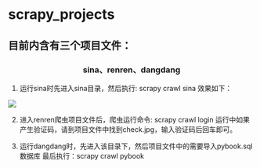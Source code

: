 # scrapy_projects

<h2>目前内含有三个项目文件：</h2>

<h3><center>sina、renren、dangdang</center></h3>

1. 运行sina时先进入sina目录，然后执行: scrapy crawl sina
效果如下：

<img src="../show_img/sina.png">

2. 进入renren爬虫项目文件后，爬虫运行命令: scrapy crawl login
   运行中如果产生验证码，请到项目文件中找到check.jpg，输入验证码后回车即可。

3. 运行dangdang时，先进入该目录下，然后项目文件中的需要导入pybook.sql数据库  最后执行：scrapy crawl pybook
